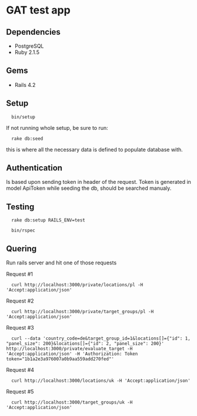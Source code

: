 # GAT test app

## Dependencies

  * PostgreSQL
  * Ruby 2.1.5

## Gems

  * Rails 4.2

## Setup

  ```
    bin/setup
  ```

  If not running whole setup, be sure to run:
  
  ```
    rake db:seed
  ```
  
  this is where all the necessary data is defined to populate database with.

## Authentication

  Is based upon sending token in header of the request. Token is generated in model ApiToken while seeding the db, should be searched manualy.
  
## Testing
  
  ```
    rake db:setup RAILS_ENV=test
  ```
  
  ```  
    bin/rspec
  ```

## Quering
  
  Run rails server and hit one of those requests

  Request #1
  
  ```
    curl http://localhost:3000/private/locations/pl -H 'Accept:application/json'
  ```
  
  Request #2
  
  ```
    curl http://localhost:3000/private/target_groups/pl -H 'Accept:application/json'
  ```
    
  Request #3
  
  ```
    curl --data 'country_code=de&target_group_id=1&locations[]={"id": 1, "panel_size": 200}&locations[]={"id": 2, "panel_size": 200}' http://localhost:3000/private/evaluate_target -H 'Accept:application/json' -H 'Authorization: Token token="1b1a2e3a976007a0b9aa559add270fed"'
  ```  
    
  Request #4
  
  ```
    curl http://localhost:3000/locations/uk -H 'Accept:application/json'
  ```

  Request #5
  
  ```
    curl http://localhost:3000/target_groups/uk -H 'Accept:application/json'
  ```
